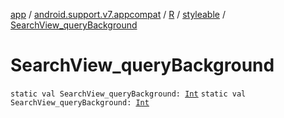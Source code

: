 [app](../../../index.md) / [android.support.v7.appcompat](../../index.md) / [R](../index.md) / [styleable](index.md) / [SearchView_queryBackground](.)

# SearchView_queryBackground

`static val SearchView_queryBackground: `[`Int`](https://kotlinlang.org/api/latest/jvm/stdlib/kotlin/-int/index.html)
`static val SearchView_queryBackground: `[`Int`](https://kotlinlang.org/api/latest/jvm/stdlib/kotlin/-int/index.html)